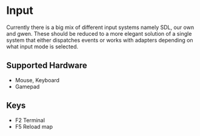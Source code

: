 # Input
Currently there is a big mix of different input systems namely SDL, our own and gwen. These should be reduced to a more elegant
solution of a single system that either dispatches events or works with adapters depending on what input mode is selected.

## Supported Hardware
- Mouse, Keyboard
- Gamepad

## Keys
- F2 Terminal
- F5 Reload map
